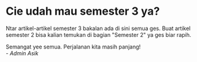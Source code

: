 # Cie udah mau semester 3 ya?
Ntar artikel-artikel semester 3 bakalan ada di sini semua ges. Buat artikel semester 2 bisa kalian temukan di bagian "Semester 2" ya ges biar rapih.

Semangat yee semua. Perjalanan kita masih panjang! <br/>
*- Admin Asik*